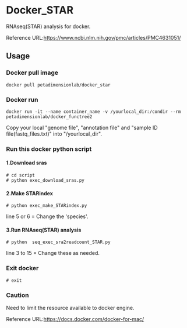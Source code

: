 # Docker_STAR
RNAseq(STAR) analysis for docker.

Reference URL:https://www.ncbi.nlm.nih.gov/pmc/articles/PMC4631051/

## Usage

### Docker pull image

```
docker pull petadimensionlab/docker_star
```

### Docker run

```
docker run -it --name container_name -v /yourlocal_dir:/condir --rm  petadimensionlab/docker_functree2
```

Copy your local "genome file", "annotation file" and "sample ID file(fastq_files.txt)" into "/yourlocal_dir".

### Run this docker python script
#### 1.Download sras

```
# cd script
# python exec_download_sras.py
```

#### 2.Make STARindex

```
# python exec_make_STARindex.py
```

line 5 or 6 = Change the 'species'.

#### 3.Run RNAseq(STAR) analysis

```
# python  seq_exec_sra2readcount_STAR.py
```

line 3 to 15 = Change these as needed.

### Exit docker

```
# exit
```

### Caution
Need to limit the resource available to  docker engine.

Reference URL:https://docs.docker.com/docker-for-mac/
